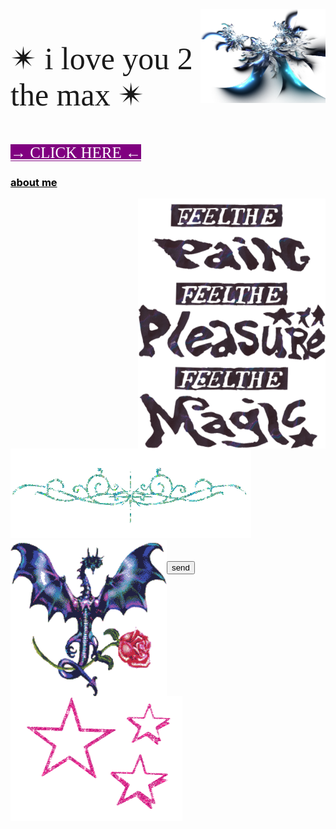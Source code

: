<html>
<img src="images/11-2-fractal-png-picture.png"
          style="background:none;"
           align="right"
           width="200"
           height="150"><p style="font-family:luminari;
          font-size:50px">&#10036; i love you 2 the max &#10036;</p>
           
  <p><a href="artfolder/art.html" 
  style="color: white;
  background-color: purple;
  font-family:luminari;
            font-size:25px;">&#x2192;  CLICK HERE  &#x2190;</a></p>
 <h3><a href="aboutmefolder/me.html"
                  style="color: black;"
          text-align="center">about me</a></h3>

  <img  src="images/uoadted feelt ge.png"
     style="background: none;"
           width="300px"
           height="400px"
           align="right"
           vertical-align="top">
      
<body background="images/bgbgbg.png">
<img style="background:none;"
     src="pcoddxGLi.gif">
  <div>
<img style="background:none;"
     src="4T9o7eqjc.gif"
     width="250"
     height="250"
     align="left">
             <div><img style="background:none;"
     src="1113638.gif"
     width="275"
     height="200"
     align="left">


<body>


<form>
  <form action="/action_page.php">
  <label for="q”>what have you been dreaming about</label><br>
  <input type="text" id="q" name="q" value=""><br><br>
  <input type="submit" value="send">
</form> 

</body>


